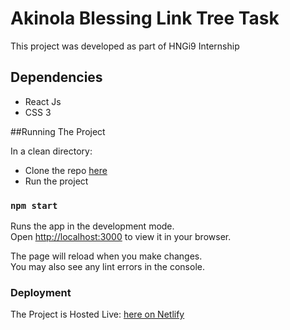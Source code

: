 # Akinola Blessing Link Tree Task

This project was developed as part of HNGi9 Internship

## Dependencies
 - React Js
 - CSS 3


##Running The Project
 
 In a clean directory: 
 
 - Clone the repo [here](https://github.com/strakins/Persnol-Profile-Linktree)
 - Run the project
### `npm start`

Runs the app in the development mode.\
Open [http://localhost:3000](http://localhost:3000) to view it in your browser.

The page will reload when you make changes.\
You may also see any lint errors in the console.

### Deployment

The Project is Hosted Live: [here on Netlify](https://facebook.github.io/create-react-app/docs/deployment)

